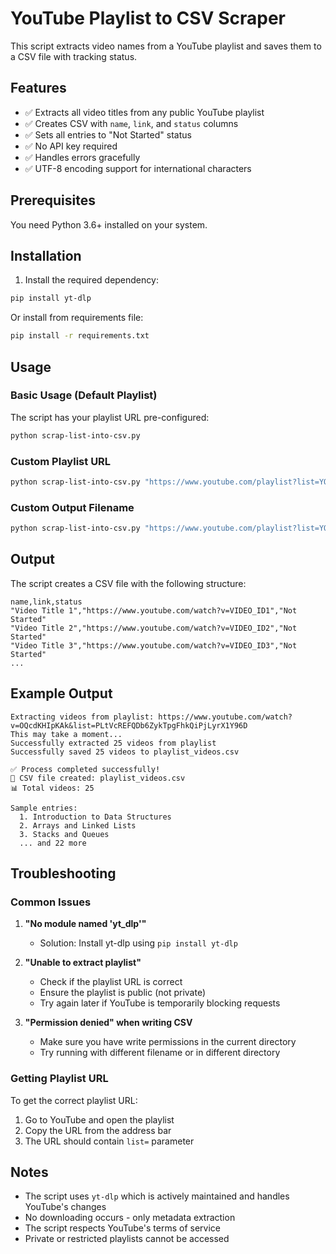 # YouTube Playlist to CSV Scraper

This script extracts video names from a YouTube playlist and saves them to a CSV file with tracking status.

## Features

- ✅ Extracts all video titles from any public YouTube playlist
- ✅ Creates CSV with `name`, `link`, and `status` columns
- ✅ Sets all entries to "Not Started" status
- ✅ No API key required
- ✅ Handles errors gracefully
- ✅ UTF-8 encoding support for international characters

## Prerequisites

You need Python 3.6+ installed on your system.

## Installation

1. Install the required dependency:

```bash
pip install yt-dlp
```

Or install from requirements file:

```bash
pip install -r requirements.txt
```

## Usage

### Basic Usage (Default Playlist)

The script has your playlist URL pre-configured:

```bash
python scrap-list-into-csv.py
```

### Custom Playlist URL

```bash
python scrap-list-into-csv.py "https://www.youtube.com/playlist?list=YOUR_PLAYLIST_ID"
```

### Custom Output Filename

```bash
python scrap-list-into-csv.py "https://www.youtube.com/playlist?list=YOUR_PLAYLIST_ID" "my_playlist.csv"
```

## Output

The script creates a CSV file with the following structure:

```csv
name,link,status
"Video Title 1","https://www.youtube.com/watch?v=VIDEO_ID1","Not Started"
"Video Title 2","https://www.youtube.com/watch?v=VIDEO_ID2","Not Started"
"Video Title 3","https://www.youtube.com/watch?v=VIDEO_ID3","Not Started"
...
```

## Example Output

```
Extracting videos from playlist: https://www.youtube.com/watch?v=OQcdKHIpKAk&list=PLtVcREFQDb6ZykTpgFhkQiPjLyrX1Y96D
This may take a moment...
Successfully extracted 25 videos from playlist
Successfully saved 25 videos to playlist_videos.csv

✅ Process completed successfully!
📁 CSV file created: playlist_videos.csv
📊 Total videos: 25

Sample entries:
  1. Introduction to Data Structures
  2. Arrays and Linked Lists
  3. Stacks and Queues
  ... and 22 more
```

## Troubleshooting

### Common Issues

1. **"No module named 'yt_dlp'"**

   - Solution: Install yt-dlp using `pip install yt-dlp`

2. **"Unable to extract playlist"**

   - Check if the playlist URL is correct
   - Ensure the playlist is public (not private)
   - Try again later if YouTube is temporarily blocking requests

3. **"Permission denied" when writing CSV**
   - Make sure you have write permissions in the current directory
   - Try running with different filename or in different directory

### Getting Playlist URL

To get the correct playlist URL:

1. Go to YouTube and open the playlist
2. Copy the URL from the address bar
3. The URL should contain `list=` parameter

## Notes

- The script uses `yt-dlp` which is actively maintained and handles YouTube's changes
- No downloading occurs - only metadata extraction
- The script respects YouTube's terms of service
- Private or restricted playlists cannot be accessed
